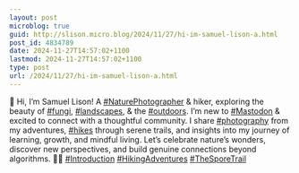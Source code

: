 ```yaml
---
layout: post
microblog: true
guid: http://slison.micro.blog/2024/11/27/hi-im-samuel-lison-a.html
post_id: 4834789
date: 2024-11-27T14:57:02+1100
lastmod: 2024-11-27T14:57:02+1100
type: post
url: /2024/11/27/hi-im-samuel-lison-a.html
---
```

<p>🌿 Hi, I’m Samuel Lison! A <a href="https://social.familylison.com/tags/NaturePhotographer" class="mention hashtag" rel="tag">#<span>NaturePhotographer</span></a> &amp; hiker, exploring the beauty of <a href="https://social.familylison.com/tags/fungi" class="mention hashtag" rel="tag">#<span>fungi</span></a>, <a href="https://social.familylison.com/tags/landscapes" class="mention hashtag" rel="tag">#<span>landscapes</span></a>, &amp; the <a href="https://social.familylison.com/tags/outdoors" class="mention hashtag" rel="tag">#<span>outdoors</span></a>. I’m new to <a href="https://social.familylison.com/tags/Mastodon" class="mention hashtag" rel="tag">#<span>Mastodon</span></a> &amp; excited to connect with a thoughtful community. I share <a href="https://social.familylison.com/tags/photography" class="mention hashtag" rel="tag">#<span>photography</span></a> from my adventures, <a href="https://social.familylison.com/tags/hikes" class="mention hashtag" rel="tag">#<span>hikes</span></a> through serene trails, and insights into my journey of learning, growth, and mindful living. Let’s celebrate nature’s wonders, discover new perspectives, and build genuine connections beyond algorithms. 🌱📸 <a href="https://social.familylison.com/tags/Introduction" class="mention hashtag" rel="tag">#<span>Introduction</span></a> <a href="https://social.familylison.com/tags/HikingAdventures" class="mention hashtag" rel="tag">#<span>HikingAdventures</span></a> <a href="https://social.familylison.com/tags/TheSporeTrail" class="mention hashtag" rel="tag">#<span>TheSporeTrail</span></a></p>
